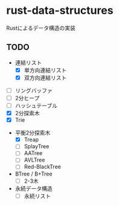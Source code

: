 # rust-data-structures

Rustによるデータ構造の実装

## TODO
- 連結リスト
  - [x] 単方向連結リスト
  - [x] 双方向連結リスト
- [ ] リングバッファ
- [ ] 2分ヒープ
- [ ] ハッシュテーブル
- [x] 2分探索木
- [x] Trie
- 平衡2分探索木
  - [x] Treap
  - [ ] SplayTree
  - [ ] AATree
  - [ ] AVLTree
  - [ ] Red-BlackTree
- BTree / B+Tree
  - [ ] 2-3木
- 永続データ構造
  - [ ] 永続リスト
